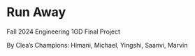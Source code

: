 # Run Away
 Fall 2024 Engineering 1GD Final Project
 
 By Clea’s Champions: Himani, Michael, Yingshi, Saanvi, Marvin

